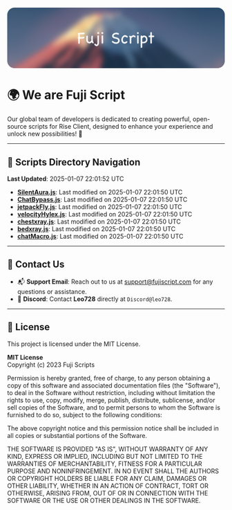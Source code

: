 ![Banner](.github/b.webp)

# 🌍 **We are Fuji Script**

Our global team of developers is dedicated to creating powerful, open-source scripts for Rise Client, designed to enhance your experience and unlock new possibilities! 🌟

---
<!-- SCRIPTS_NAVIGATION_START -->
## 📂 **Scripts Directory Navigation**

**Last Updated**: 2025-01-07 22:01:52 UTC

- **[SilentAura.js](scripts/SilentAura.js)**: Last modified on 2025-01-07 22:01:50 UTC
- **[ChatBypass.js](scripts/ChatBypass.js)**: Last modified on 2025-01-07 22:01:50 UTC
- **[jetpackFly.js](scripts/jetpackFly.js)**: Last modified on 2025-01-07 22:01:50 UTC
- **[velocityHylex.js](scripts/velocityHylex.js)**: Last modified on 2025-01-07 22:01:50 UTC
- **[chestxray.js](scripts/chestxray.js)**: Last modified on 2025-01-07 22:01:50 UTC
- **[bedxray.js](scripts/bedxray.js)**: Last modified on 2025-01-07 22:01:50 UTC
- **[chatMacro.js](scripts/chatMacro.js)**: Last modified on 2025-01-07 22:01:50 UTC

<!-- SCRIPTS_NAVIGATION_END -->

---

## 💬 **Contact Us**  
- 📬 **Support Email**: Reach out to us at [support@fujiscript.com](mailto:support@fujiscript.com) for any questions or assistance.  
- 💬 **Discord**: Contact **Leo728** directly at `Discord@leo728`.

---

## 📜 **License**

This project is licensed under the MIT License.  

**MIT License**  
Copyright (c) 2023 Fuji Scripts  

Permission is hereby granted, free of charge, to any person obtaining a copy of this software and associated documentation files (the "Software"), to deal in the Software without restriction, including without limitation the rights to use, copy, modify, merge, publish, distribute, sublicense, and/or sell copies of the Software, and to permit persons to whom the Software is furnished to do so, subject to the following conditions:  

The above copyright notice and this permission notice shall be included in all copies or substantial portions of the Software.  

THE SOFTWARE IS PROVIDED "AS IS", WITHOUT WARRANTY OF ANY KIND, EXPRESS OR IMPLIED, INCLUDING BUT NOT LIMITED TO THE WARRANTIES OF MERCHANTABILITY, FITNESS FOR A PARTICULAR PURPOSE AND NONINFRINGEMENT. IN NO EVENT SHALL THE AUTHORS OR COPYRIGHT HOLDERS BE LIABLE FOR ANY CLAIM, DAMAGES OR OTHER LIABILITY, WHETHER IN AN ACTION OF CONTRACT, TORT OR OTHERWISE, ARISING FROM, OUT OF OR IN CONNECTION WITH THE SOFTWARE OR THE USE OR OTHER DEALINGS IN THE SOFTWARE.  
